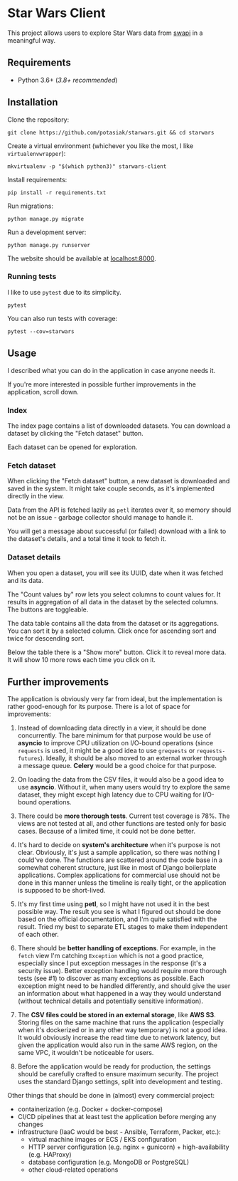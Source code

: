 # Star Wars Client

This project allows users to explore Star Wars data from 
[swapi](https://github.com/phalt/swapi) in a meaningful way.

## Requirements

* Python 3.6+ (_3.8+ recommended_)

## Installation

Clone the repository:

```shell
git clone https://github.com/potasiak/starwars.git && cd starwars
```

Create a virtual environment (whichever you like the most, I like 
`virtualenvwrapper`):

```shell
mkvirtualenv -p "$(which python3)" starwars-client
```

Install requirements:

```shell
pip install -r requirements.txt
```

Run migrations:

```shell
python manage.py migrate
```

Run a development server:

```shell
python manage.py runserver
```

The website should be available at [localhost:8000](http://localhost:8000/).

### Running tests

I like to use `pytest` due to its simplicity.

```shell
pytest
```

You can also run tests with coverage:

```shell
pytest --cov=starwars
```

## Usage

I described what you can do in the application in case anyone needs it.

If you're more interested in possible further improvements in the application,
scroll down.

### Index

The index page contains a list of downloaded datasets. You can download 
a dataset by clicking the "Fetch dataset" button.

Each dataset can be opened for exploration.

### Fetch dataset

When clicking the "Fetch dataset" button, a new dataset is downloaded and saved
in the system. It might take couple seconds, as it's implemented directly in 
the view.

Data from the API is fetched lazily as `petl` iterates over it, so memory should
not be an issue - garbage collector should manage to handle it.

You will get a message about successful (or failed) download with a link to
the dataset's details, and a total time it took to fetch it.

### Dataset details

When you open a dataset, you will see its UUID, date when it was fetched and
its data.

The "Count values by" row lets you select columns to count values for. It 
results in aggregation of all data in the dataset by the selected columns.
The buttons are toggleable.

The data table contains all the data from the dataset or its aggregations. You
can sort it by a selected column. Click once for ascending sort and twice for 
descending sort.

Below the table there is a "Show more" button. Click it to reveal more data.
It will show 10 more rows each time you click on it.

## Further improvements

The application is obviously very far from ideal, but the implementation is 
rather good-enough for its purpose. There is a lot of space for improvements:

1. Instead of downloading data directly in a view, it should be done 
   concurrently. The bare minimum for that purpose would be use of **asyncio**
   to improve CPU utilization on I/O-bound operations (since `requests` is used,
   it might be a good idea to use `grequests` or `requests-futures`). Ideally,
   it should be also moved to an external worker through a message queue. 
   **Celery** would be a good choice for that purpose.
   
2. On loading the data from the CSV files, it would also be a good idea to use
   **asyncio**. Without it, when many users would try to explore the same 
   dataset, they might except high latency due to CPU waiting for I/O-bound
   operations.
   
3. There could be **more thorough tests**. Current test coverage is 78%.
   The views are not tested at all, and other functions are tested only for 
   basic cases. Because of a limited time, it could not be done better.
   
4. It's hard to decide on **system's architecture** when it's purpose is not 
   clear. Obviously, it's just a sample application, so there was nothing 
   I could've done. The functions are scattered around the code base
   in a somewhat coherent structure, just like in most of Django boilerplate 
   applications. Complex applications for commercial use should not be done in
   this manner unless the timeline is really tight, or the application is 
   supposed to be short-lived.
   
5. It's my first time using **petl**, so I might have not used it in the best 
   possible way. The result you see is what I figured out should be done based
   on the official documentation, and I'm quite satisfied with the result. Tried
   my best to separate ETL stages to make them independent of each other.
   
6. There should be **better handling of exceptions**. For example, in 
   the `fetch` view I'm catching `Exception` which is not a good practice, 
   especially since I put exception messages in the response (it's a security 
   issue). Better exception handling would require more thorough tests (see #1)
   to discover as many exceptions as possible. Each exception might need to be
   handled differently, and should give the user an information about what 
   happened in a way they would understand (without technical details and 
   potentially sensitive information).
   
7. The **CSV files could be stored in an external storage**, like **AWS S3**. 
   Storing files on the same machine that runs the application (especially when 
   it's dockerized or in any other way temporary) is not a good idea. It would 
   obviously increase the read time due to network latency, but given 
   the application would also run in the same AWS region, on the same VPC, it 
   wouldn't be noticeable for users. 

8. Before the application would be ready for production, the settings should be
   carefully crafted to ensure maximum security. The project uses the standard
   Django settings, split into development and testing. 

Other things that should be done in (almost) every commercial project:

* containerization (e.g. Docker + docker-compose)
* CI/CD pipelines that at least test the application before merging any changes
* infrastructure (IaaC would be best - Ansible, Terraform, Packer, etc.):
   * virtual machine images or ECS / EKS configuration
   * HTTP server configuration (e.g. nginx + gunicorn) + high-availability (e.g. 
     HAProxy)
   * database configuration (e.g. MongoDB or PostgreSQL)
   * other cloud-related operations
